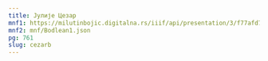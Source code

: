 ```yaml
---
title: Јулије Цезар
mnf1: https://milutinbojic.digitalna.rs/iiif/api/presentation/3/f77afd7c-334c-4c96-b962-b58775ca5044%252F00000001%252Fvilijam1%252F00000002/manifest
mnf2: mnf/Bodlean1.json
pg: 761
slug: cezarb
---
```

